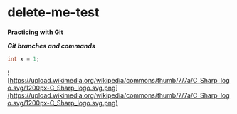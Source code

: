 # delete-me-test

**Practicing with Git**

***Git branches and commands***

```cs
int x = 1;
```

![https://upload.wikimedia.org/wikipedia/commons/thumb/7/7a/C_Sharp_logo.svg/1200px-C_Sharp_logo.svg.png](https://upload.wikimedia.org/wikipedia/commons/thumb/7/7a/C_Sharp_logo.svg/1200px-C_Sharp_logo.svg.png)


